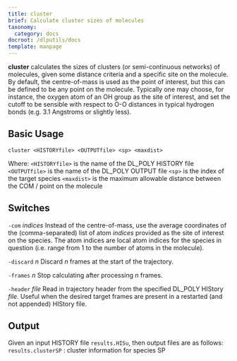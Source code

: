 ```yaml
---
title: cluster
brief: Calculate cluster sizes of molecules
taxonomy:
  category: docs
docroot: /dlputils/docs
template: manpage
---
```


**cluster** calculates the sizes of clusters (or semi-continuous networks) of molecules, given some distance criteria and a specific site on the molecule. By default, the centre-of-mass is used as the point of interest, but this can be defined to be any point on the molecule. Typically one may choose, for instance, the oxygen atom of an OH group as the site of interest, and set the cutoff to be sensible with respect to O-O distances in typical hydrogen bonds (e.g. 3.1 Angstroms or slightly less).

## Basic Usage

```
cluster <HISTORYfile> <OUTPUTfile> <sp> <maxdist>
```

Where:
`<HISTORYfile>` is the name of the DL_POLY HISTORY file
`<OUTPUTfile>` is the name of the DL_POLY OUTPUT file
`<sp>` is the index of the target species
`<maxdist>` is the maximum allowable distance between the COM / point on the molecule

## Switches

`-com` _indices_
Instead of the centre-of-mass, use the average coordinates of the (comma-separated) list of atom _indices_ provided as the site of interest on the species. The atom indices are local atom indices for the species in question (i.e. range from 1 to the number of atoms in the molecule).

`-discard` _n_
Discard _n_ frames at the start of the trajectory.

`-frames` _n_
Stop calculating after processing _n_ frames.

`-header` _file_
Read in trajectory header from the specified DL_POLY HIStory _file_. Useful when the desired target frames are present in a restarted (and not appended) HIStory file.

## Output

Given an input HISTORY file `results.HISu`, then output files are as follows:
`results.clusterSP` : cluster information for species SP

